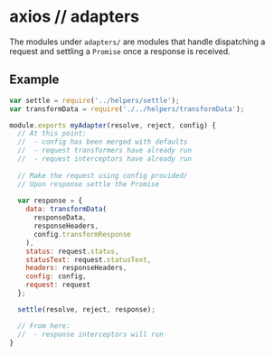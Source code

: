 # axios // adapters

The modules under `adapters/` are modules that handle dispatching a request and settling a `Promise` once a response is received.

## Example

```js
var settle = require('../helpers/settle');
var transformData = require('./../helpers/transformData');

module.exports myAdapter(resolve, reject, config) {
  // At this point:
  //  - config has been merged with defaults
  //  - request transformers have already run
  //  - request interceptors have already run
  
  // Make the request using config provided/
  // Upon response settle the Promise
  
  var response = {
    data: transformData(
      responseData,
      responseHeaders,
      config.transformResponse
    ),
    status: request.status,
    statusText: request.statusText,
    headers: responseHeaders,
    config: config,
    request: request
  };

  settle(resolve, reject, response);

  // From here:
  //  - response interceptors will run
}
```
